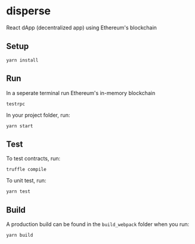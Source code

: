 # disperse
React dApp (decentralized app) using Ethereum's blockchain

## Setup
```
yarn install
```

## Run
In a seperate terminal run Ethereum's in-memory blockchain
```
testrpc
```

In your project folder, run:
```
yarn start
```

## Test
To test contracts, run:
```
truffle compile
```

To unit test, run:
```
yarn test
```

## Build
A production build can be found in the `build_webpack` folder when you run:
```
yarn build
```
